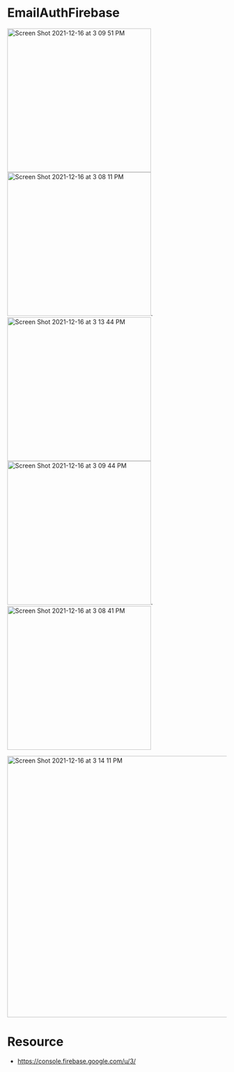 # EmailAuthFirebase





<img width="330" alt="Screen Shot 2021-12-16 at 3 09 51 PM" src="https://user-images.githubusercontent.com/92260200/146371324-216d62da-538a-47e2-aa64-703168a328db.png"> <img width="330" alt="Screen Shot 2021-12-16 at 3 08 11 PM" src="https://user-images.githubusercontent.com/92260200/146371376-94cc7749-c983-494b-ac41-5d4e5d8bd37b.png">.<img width="330" alt="Screen Shot 2021-12-16 at 3 13 44 PM" src="https://user-images.githubusercontent.com/92260200/146371297-05122032-490f-4723-a507-3b5c244b3aec.png">
<img width="330" alt="Screen Shot 2021-12-16 at 3 09 44 PM" src="https://user-images.githubusercontent.com/92260200/146371341-ea7a8471-f20e-4d5d-a769-7fa408e2c949.png">. <img width="330" alt="Screen Shot 2021-12-16 at 3 08 41 PM" src="https://user-images.githubusercontent.com/92260200/146371364-c985a072-a1a8-413b-970a-697ac03c6c5a.png">



<img width="600" alt="Screen Shot 2021-12-16 at 3 14 11 PM" src="https://user-images.githubusercontent.com/92260200/146371286-8ada0e00-f799-4dee-aeda-e7c3c8974e9d.png">




# Resource
- https://console.firebase.google.com/u/3/
